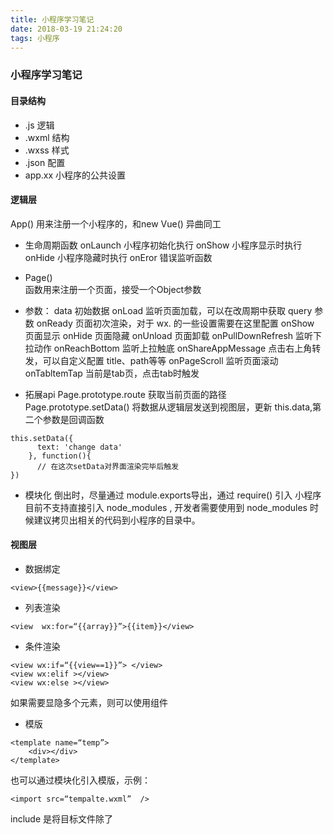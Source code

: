 ```yaml
---
title: 小程序学习笔记
date: 2018-03-19 21:24:20
tags: 小程序
---
```


### 小程序学习笔记

#### 目录结构

* .js		    逻辑
* .wxml	    结构
* .wxss	    样式
* .json		  配置
* app.xx	  小程序的公共设置

#### 逻辑层

App()	用来注册一个小程序的，和new Vue() 异曲同工

- 生命周期函数
onLaunch		小程序初始化执行
onShow		  小程序显示时执行
onHide		  小程序隐藏时执行
onEror		  错误监听函数

- Page()	
函数用来注册一个页面，接受一个Object参数

- 参数：
data		初始数据
onLoad	监听页面加载，可以在改周期中获取 query 参数
onReady	页面初次渲染，对于 wx. 的一些设置需要在这里配置
onShow	页面显示
onHide	页面隐藏
onUnload	页面卸载
onPullDownRefresh		监听下拉动作
onReachBottom		监听上拉触底
onShareAppMessage	点击右上角转发，可以自定义配置 title、path等等
onPageScroll			监听页面滚动
onTabltemTap			当前是tab页，点击tab时触发

- 拓展api
Page.prototype.route		获取当前页面的路径
Page.prototype.setData()	将数据从逻辑层发送到视图层，更新 this.data,第二个参数是回调函数
```
this.setData({
      text: 'change data'
    }, function(){
      // 在这次setData对界面渲染完毕后触发
})
```

- 模块化
倒出时，尽量通过 module.exports导出，通过 require() 引入
小程序目前不支持直接引入 node_modules , 开发者需要使用到 node_modules 时候建议拷贝出相关的代码到小程序的目录中。

#### 视图层

- 数据绑定
```
<view>{{message}}</view>
```

- 列表渲染
```
<view  wx:for=“{{array}}”>{{item}}</view>
```

- 条件渲染
```
<view wx:if=“{{view==1}}”> </view>
<view wx:elif ></view>
<view wx:else ></view>
```
如果需要显隐多个元素，则可以使用<block></block>组件

- 模版
```
<template name=“temp”>
	<div></div>
</template>
```
  也可以通过模块化引入模版，示例：
```
<import src=“tempalte.wxml”  />
```
  include 是将目标文件除了 <template /> <wxs />的内容导入

- 事件
touchstart	手指触摸动作开始
touchmove	手指触摸后移动
touchcancel	手指触摸动作被打断，如来电提醒，弹窗
touchend	手指触摸动作结束
tap	手指触摸后马上离开
longpress	手指触摸后，超过350ms再离开，如果指定了事件回调函数并触发了这个事件，tap事件将不被触发
longtap	手指触摸后，超过350ms再离开（推荐使用longpress事件代替）
transitionend	会在 WXSS transition 或 wx.createAnimation 动画结束后触发
animationstart	会在一个 WXSS animation 动画开始时触发
animationiteration	会在一个 WXSS animation 一次迭代结束时触发
animationend	会在一个 WXSS animation 动画完成时触发
touchforcechange	在支持 3D Touch 的 iPhone 设备，重按时会触发

  bind事件绑定不会阻止冒泡事件向上冒泡，catch事件绑定可以阻止冒泡事件向上冒泡。
例子：
```
<view bindtap=“tapName”></view>
<view catchtap=“tapName”></view>
```

  需要在捕获阶段监听事件时，可以采用capture-bind、capture-catch关键字，后者将中断捕获阶段和取消冒泡阶段。

- wxs文件
可以创建wxs文件，可以理解为 script文件的内部引入，引入到 wxml 文件
```
<wxs  src=“….wxs”  module=“tools” />
```

- WXSS 样式组件
Rpx：根据屏幕自适应，规定屏幕宽为750rpx。如在 iPhone6 上，屏幕宽度为375px，共有750个物理像素，则750rpx = 375px = 750物理像素，1rpx = 0.5px = 1物理像素

  通过  @import "common.wxss";  引入文件

#### 自定义组件

具体配置可以参照 小程序官方文档

js文件中定义

```
component({
	…
//组件的对外属性，类似于vue中的 props，父组件向子组件传递信息
properties: {
    text: {
      type: String
    }
},
methods:{
   onTap: function () {
      var myEventDetail = {} // detail对象，提供给事件监听函数
      var myEventOption = {} // 触发事件的选项
      // 类似于vue中的自组件自定义事件与父组件传递信息
      this.triggerEvent('myevent', myEventDetail, myEventOption);
  }
}

})
```

- Behaviors

  behaviors 是用于组件间代码共享的特性，类似于一些编程语言中的“mixins”或“traits”。
每个 behavior 可以包含一组属性、数据、生命周期函数和方法，组件引用它时，它的属性、数据和方法会被合并到组件中，生命周期函数也会在对应时机被调用。每个组件可以引用多个 behavior 。 behavior 也可以引用其他 behavior 。
需要使用 Behavior() 构造器定义。
操作：通过 module.export定义导出，require 引入，在组件的 behavior属性中添加。

- relations
  定义使用组件间关系，例如两个嵌套组件之间的关系，两个组件之间必须都要添加 relations属性才生效。

- 插件

  引入插件
在app.json中添加引入
```
{
  "plugins": {
    "myPlugin": {
      "version": "1.0.0",
      "provider": "wxxxxxxxxxxxxxxxxx"
    }
  }
}
```
  使用插件
var myPluginInterface = requirePlugin('myPlugin’)；

  使用插件的自定义组件
使用插件提供的自定义组件，和使用普通自定义组件的方式相仿。在 json 文件定义需要引入的自定义组件时，使用 plugin:// 协议即可

#### 分包按需加载
在app.json 中 subPackages 字段声明项目分包结构

```
  "subPackages": [
    {
      "root": "packageA",
      "pages": [
        "pages/cat",
        "pages/dog"
      ]
    }, {
      "root": "packageB",
      "pages": [
        "pages/apple",
        "pages/banana"
      ]
    }
  ]
```
